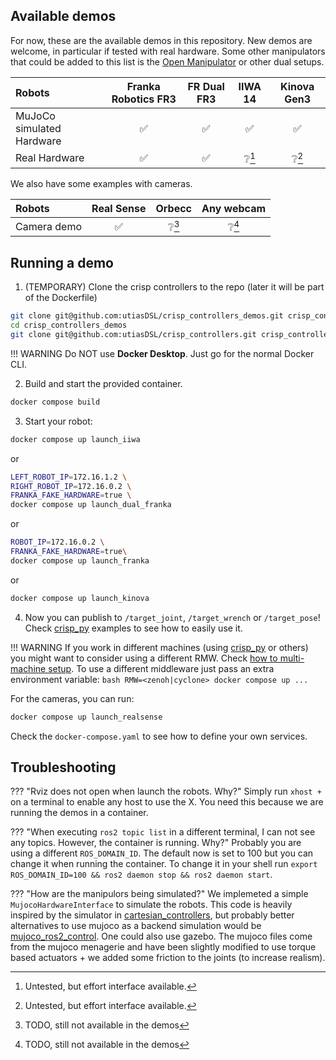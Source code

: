 ## Available demos
For now, these are the available demos in this repository. New demos are welcome, in particular if tested with real hardware.
Some other manipulators that could be added to this list is the [Open Manipulator](https://github.com/ROBOTIS-GIT/open_manipulator) or other dual setups.

| Robots | Franka Robotics FR3 | FR Dual FR3 | IIWA 14 | Kinova Gen3 |
| :--- | :---: | :---: | :---: | :---: |
| MuJoCo simulated Hardware | ✅ | ✅ | ✅ | ✅ |
| Real Hardware | ✅ | ✅ | ❔[^1]  | ❔[^1] |

[^1]: Untested, but effort interface available.

We also have some examples with cameras.

| Robots | Real Sense | Orbecc |  Any webcam | 
| :--- | :---: | :---: | :---: |
| Camera demo | ✅ | ❔[^2] | ❔[^2] | 


[^2]: TODO, still not available in the demos


## Running a demo


1. (TEMPORARY) Clone the crisp controllers to the repo (later it will be part of the Dockerfile)
```bash
git clone git@github.com:utiasDSL/crisp_controllers_demos.git crisp_controllers_demos
cd crisp_controllers_demos
git clone git@github.com:utiasDSL/crisp_controllers.git crisp_controllers
```

!!! WARNING
    Do NOT use **Docker Desktop**. Just go for the normal Docker CLI.

2. Build and start the provided container.
```bash
docker compose build
```
3. Start your robot:
```bash
docker compose up launch_iiwa
```
or
```bash
LEFT_ROBOT_IP=172.16.1.2 \
RIGHT_ROBOT_IP=172.16.0.2 \
FRANKA_FAKE_HARDWARE=true \
docker compose up launch_dual_franka
```
or
```bash
ROBOT_IP=172.16.0.2 \
FRANKA_FAKE_HARDWARE=true\
docker compose up launch_franka
```
or
```bash
docker compose up launch_kinova
```

4. Now you can publish to `/target_joint`, `/target_wrench` or `/target_pose`! Check [crisp_py](https://github.com/utiasDSL/crisp_py) examples to see how to easily use it.

!!! WARNING
    If you work in different machines (using [crisp_py](https://github.com/utiasDSL/crisp_py) or others) you might want to consider using a different RMW.
    Check [how to multi-machine setup](multi_machine_setup.md).
    To use a different middleware just pass an extra environment variable:
    ```bash
    RMW=<zenoh|cyclone> docker compose up ...
    ```



For the cameras, you can run:
```bash
docker compose up launch_realsense
```

Check the `docker-compose.yaml` to see how to define your own services.

## Troubleshooting

??? "Rviz does not open when launch the robots. Why?"
    Simply run `xhost +` on a terminal to enable any host to use the X. You need this because we are running the demos in a container.

??? "When executing `ros2 topic list` in a different terminal, I can not see any topics. However, the container is running. Why?"
    Probably you are using a different `ROS_DOMAIN_ID`. The default now is set to 100 but you can change it when running the container. To change it in your shell run `export ROS_DOMAIN_ID=100 && ros2 daemon stop && ros2 daemon start`.

??? "How are the manipulors being simulated?"
    We implemeted a simple `MujocoHardwareInterface` to simulate the robots. This code is heavily inspired by the simulator in <a href="https://github.com/fzi-forschungszentrum-informatik/cartesian_controllers/tree/ros2/cartesian_controller_simulation">cartesian_controllers</a>, but probably better alternatives to use mujoco as a backend simulation would be <a href="https://github.com/moveit/mujoco_ros2_control">mujoco_ros2_control</a>. One could also use gazebo. 
    The mujoco files come from the mujoco menagerie and have been slightly modified to use torque based actuators + we added some friction to the joints (to increase realism).


